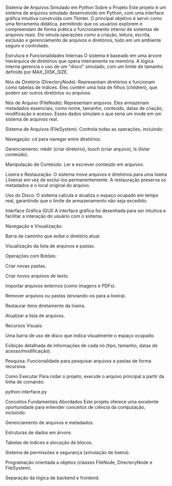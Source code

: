 Sistema de Arquivos Simulado em Python
Sobre o Projeto
Este projeto é um sistema de arquivos simulado desenvolvido em Python, com uma interface gráfica intuitiva construída com Tkinter. O principal objetivo é servir como uma ferramenta didática, permitindo que os usuários explorem e compreendam de forma prática o funcionamento interno de sistemas de arquivos reais. Ele simula operações como a criação, leitura, escrita, exclusão e gerenciamento de arquivos e diretórios, tudo em um ambiente seguro e controlado.

Estrutura e Funcionalidades Internas
O sistema é baseado em uma árvore hierárquica de diretórios que opera inteiramente na memória. A lógica interna gerencia o uso de um "disco" simulado, com um limite de tamanho definido por MAX_DISK_SIZE.

Nós de Diretório (DirectoryNode): Representam diretórios e funcionam como tabelas de índices. Eles contêm uma lista de filhos (children), que podem ser outros diretórios ou arquivos.

Nós de Arquivo (FileNode): Representam arquivos. Eles armazenam metadados essenciais, como nome, tamanho, conteúdo, datas de criação, modificação e acesso. Esses dados simulam o que seria um inode em um sistema de arquivos real.

Sistema de Arquivos (FileSystem): Controla todas as operações, incluindo:

Navegação: cd para navegar entre diretórios.

Gerenciamento: mkdir (criar diretório), touch (criar arquivo), ls (listar conteúdo).

Manipulação de Conteúdo: Ler e escrever conteúdo em arquivos.

Lixeira e Restauração: O sistema move arquivos e diretórios para uma lixeira (.lixeira) em vez de excluí-los permanentemente. A restauração preserva os metadados e o local original do arquivo.

Uso do Disco: O sistema calcula e atualiza o espaço ocupado em tempo real, garantindo que o limite de armazenamento não seja excedido.

Interface Gráfica (GUI)
A interface gráfica foi desenhada para ser intuitiva e facilitar a interação do usuário com o sistema.

Navegação e Visualização:

Barra de caminho que exibe o diretório atual.

Visualização da lista de arquivos e pastas.

Operações com Botões:

Criar novas pastas.

Criar novos arquivos de texto.

Importar arquivos externos (como imagens e PDFs).

Remover arquivos ou pastas (enviando-os para a lixeira).

Restaurar itens diretamente da lixeira.

Atualizar a lista de arquivos.

Recursos Visuais:

Uma barra de uso de disco que indica visualmente o espaço ocupado.

Exibição detalhada de informações de cada nó (tipo, tamanho, datas de acesso/modificação).

Pesquisa: Funcionalidade para pesquisar arquivos e pastas de forma recursiva.

Como Executar
Para rodar o projeto, execute o arquivo principal a partir da linha de comando:

python interface.py

Conceitos Fundamentais Abordados
Este projeto oferece uma excelente oportunidade para entender conceitos de ciência da computação, incluindo:

Gerenciamento de arquivos e metadados.

Estruturas de dados em árvore.

Tabelas de índices e alocação de blocos.

Sistema de permissões e segurança (simulação de lixeira).

Programação orientada a objetos (classes FileNode, DirectoryNode e FileSystem).

Separação da lógica de backend e frontend.
